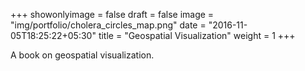 +++
showonlyimage = false
draft = false
image = "img/portfolio/cholera_circles_map.png"
date = "2016-11-05T18:25:22+05:30"
title = "Geospatial Visualization"
weight = 1
+++

A book on geospatial visualization.